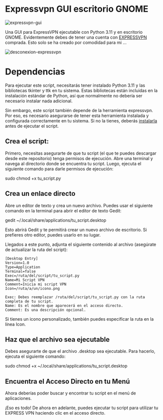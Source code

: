 # Expressvpn GUI escritorio GNOME

![expressvpn-gui](https://github.com/sapoclay/expressvpn-gui/assets/6242827/e70b3476-b2a5-49be-9efc-666467836df6)

Una GUI para ExpressVPN ejecutable con Python 3.11 y en escritorio GNOME. Evidentemente debes de tener una cuenta con [EXPRESSVPN](https://www.expressvpn.com/es/refer-a-friend/30-days-free?locale=es&referrer_id=40141467&utm_campaign=referrals&utm_medium=copy_link&utm_source=referral_dashboard) comprada. Esto solo se ha creado por comodidad para mi ...

![desconexion-expressvpn](https://github.com/sapoclay/expressvpn-gui/assets/6242827/7747e455-0ade-4177-beae-cb9ffef34bbd)

# Dependencias

Para ejecutar este script, necesitarás tener instalado Python 3.11 y las bibliotecas tkinter y ttk en tu sistema. Estas bibliotecas están incluidas en la instalación estándar de Python, así que normalmente no debería ser necesario instalar nada adicional.

Sin embargo, este script también depende de la herramienta expressvpn. Por eso, es necesario asegurarse de tener esta herramienta instalada y configurada correctamente en tu sistema. Si no la tienes, deberás [instalarla](https://www.expressrefer.com/refer-a-friend/30-days-free?locale=es&referrer_id=40141467&utm_campaign=referrals&utm_medium=copy_link&utm_source=referral_dashboard)  antes de ejecutar el script.

## Crea el script:

Primero, necesitas asegurarte de que tu script (el que te puedes descargar desde este repositorio) tenga permisos de ejecución. Abre una terminal y navega al directorio donde se encuentra tu script. Luego, ejecuta el siguiente comando para darle permisos de ejecución:

sudo chmod +x tu_script.py

## Crea un enlace directo

Abre un editor de texto y crea un nuevo archivo. Puedes usar el siguiente comando en la terminal para abrir el editor de texto Gedit:

gedit ~/.local/share/applications/tu_script.desktop

Esto abrirá Gedit y te permitirá crear un nuevo archivo de escritorio. Si prefieres otro editor, puedes usarlo en su lugar.

Llegados a este punto, adjunta el siguiente contenido al archivo (asegúrate de actualizar la ruta del script):
```
[Desktop Entry]
Version=1.0
Type=Application
Terminal=false
Exec=/ruta/del/script/tu_script.py
Name=Mi Script VPN
Comment=Inicia mi script VPN
Icon=/ruta/a/un/icono.png
```
    Exec: Debes reemplazar /ruta/del/script/tu_script.py con la ruta completa de tu script.
    Name: Es el nombre que aparecerá en el acceso directo.
    Comment: Es una descripción opcional.

Si tienes un icono personalizado, también puedes especificar la ruta en la línea Icon.

## Haz que el archivo sea ejecutable

Debes asegurarte de que el archivo .desktop sea ejecutable. Para hacerlo, ejecuta el siguiente comando:

sudo chmod +x ~/.local/share/applications/tu_script.desktop

## Encuentra el Acceso Directo en tu Menú

Ahora deberías poder buscar y encontrar tu script en el menú de aplicaciones.

¡Eso es todo! De ahora en adelante, puedes ejecutar tu script para utilizar tu EXPRESS VPN haciendo clic en el acceso directo.
